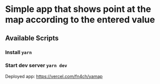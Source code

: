 # Simple app that shows point at the map according to the entered value

## Available Scripts

### Install `yarn`

### Start dev server `yarn dev`

Deployed app: https://vercel.com/fn4ch/yamap
